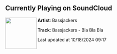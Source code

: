 ## Currently Playing on SoundCloud

[<img align="left" width="100" src="https://i1.sndcdn.com/artworks-DGCVinvptd6HOyET-Ii2BcA-t500x500.jpg">](https://soundcloud.com/smashthehouse/bassjackers-bla-bla-bla?in=saxurn/sets/tranceylvania)

**Artist**: Bassjackers 

**Track**: Bassjackers - Bla Bla Bla

Last updated at 10/18/2024 09:17
